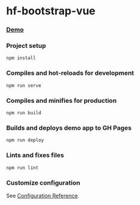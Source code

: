 # hf-bootstrap-vue

### [Demo](https://mrlyfing.github.io/hf-bootstrap-vue/)

### Project setup
```
npm install
```

### Compiles and hot-reloads for development
```
npm run serve
```

### Compiles and minifies for production
```
npm run build
```

### Builds and deploys demo app to GH Pages
```
npm run deploy
```

### Lints and fixes files
```
npm run lint
```

### Customize configuration
See [Configuration Reference](https://cli.vuejs.org/config/).
